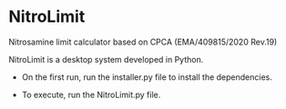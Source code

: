# NitroLimit
Nitrosamine limit calculator based on CPCA (EMA/409815/2020 Rev.19)

NitroLimit is a desktop system developed in Python.

* On the first run, run the installer.py file to install the dependencies.

* To execute, run the NitroLimit.py file.

